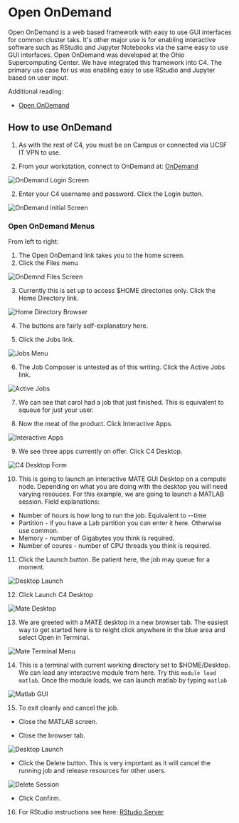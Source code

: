 # Open OnDemand

Open OnDemand is a web based framework with easy to use GUI interfaces for common cluster taks. It's other major use is for enabling interactive software such as RStudio and Jupyter Notebooks via the same easy to use GUI interfaces.
Open OnDemand was developed at the Ohio Supercomputing Center. We have integrated this framework into C4. The primary use case for us was enabling easy to use RStudio and Jupyter based on user input. 

Additional reading:

- <a href="https://openondemand.org/">Open OnDemand</a>

## How to use OnDemand

1. As with the rest of C4, you must be on Campus or connected via UCSF IT VPN to use.

2. From your workstation, connect to OnDemand at: <a href="https://c4-ondemand1.ucsf.edu">OnDemand</a>

<img src="../images/OODLogin.png" alt="OnDemand Login Screen">

2. Enter your C4 username and password. Click the Login button.

<img src="../images/OODInitialScreen.png" alt="OnDemand Initial Screen">


### Open OnDemand Menus

From left to right:

1. The Open OnDemand link takes you to the home screen.
2. Click the Files menu 

<img src="../images/OODFiles.png" alt="OnDemnd Files Screen">

3. Currently this is set up to access $HOME directories only. Click the Home Directory link.

<img src="../images/OODHomeDir.png" alt="Home Directory Browser">

4. The buttons are fairly self-explanatory here.

5. Click the Jobs link.

<img src="../images/OODJobs.png" alt="Jobs Menu">

6. The Job Composer is untested as of this writing. Click the Active Jobs link.

<img src="../images/OODActiveJobs.png" alt="Active Jobs">

7. We can see that carol had a job that just finished. This is equivalent to squeue for just your user.

8. Now the meat of the product. Click Interactive Apps.

<img src="../images/OODInterApps.png" alt="Interactive Apps">

9. We see three apps currently on offer. Click C4 Desktop.

<img src="../images/OODC4DesktopForm.png" alt="C4 Desktop Form">

10. This is going to launch an interactive MATE GUI Desktop on a compute node. Depending on what you are doing with the desktop you will need varying resouces. For this example, we are going to launch a MATLAB session. Field explanations:

- Number of hours is how long to run the job. Equivalent to --time
- Partition - if you have a Lab partition you can enter it here. Otherwise use common.
- Memory - number of Gigabytes you think is required.
- Number of coures - number of CPU threads you think is required.

11. Click the Launch button. Be patient here, the job may queue for a moment.

<img src="../images/OODC4DesktopLaunch.png" alt="Desktop Launch">

12. Click Launch C4 Desktop

<img src="../images/OODC4MateDesktop.png" alt="Mate Desktop">

13. We are greeted with a MATE desktop in a new browser tab. The easiest way to get started here is to reight click anywhere in the blue area and select Open in Terminal.

<img src="../images/OODMateTerm.png" alt="Mate Terminal Menu">

14. This is a terminal with current working directory set to $HOME/Desktop. We can load any interactive module from here. Try this `module load matlab`. Once the module loads, we can launch matlab by typing `matlab`

<img src="../images/OODMateMatlab.png" alt="Matlab GUI">

15. To exit cleanly and cancel the job.

  - Close the MATLAB screen.

  - Close the browser tab.

<img src="../images/OODC4DesktopLaunch.png" alt="Desktop Launch">

  - Click the Delete button. This is very important as it will cancel the running job and release resources for other users.

  <img src="../images/DeleteSessionDesktop.png" alt="Delete Session">

  - Click Confirm.

  16. For RStudio instructions see here: <a href="https://www.c4.ucsf.edu/howto/rstudio-server-2.html">RStudio Server</a>
